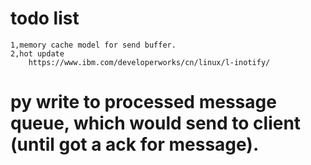 # todo list

    1,memory cache model for send buffer.
    2,hot update
        https://www.ibm.com/developerworks/cn/linux/l-inotify/


# py write to processed message queue, which would send to client (until got a ack for message).
